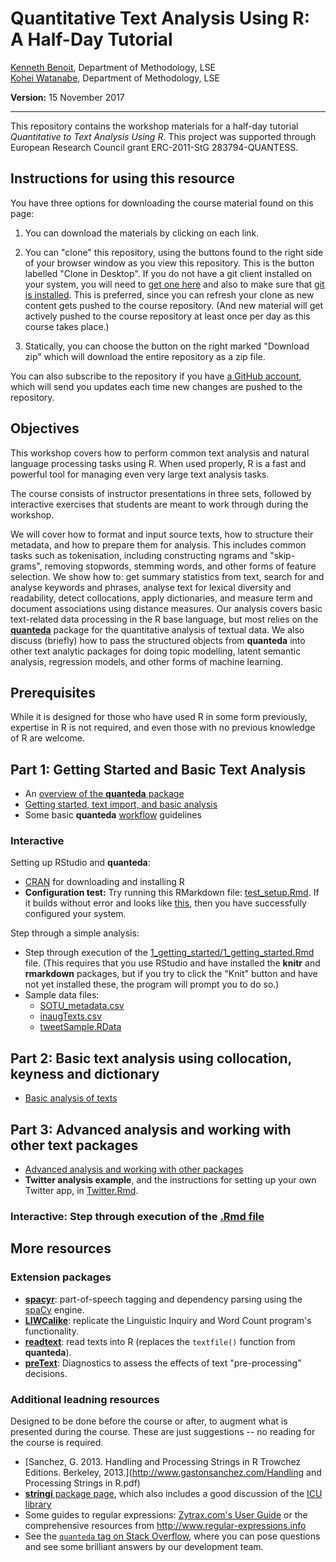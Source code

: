 # Quantitative Text Analysis Using R: A Half-Day Tutorial

[Kenneth Benoit](kbenoit@lse.ac.uk), Department of Methodology, LSE  
[Kohei Watanabe](K.Watanabe1@lse.ac.uk), Department of Methodology, LSE  

**Version:** 15 November 2017

----

This repository contains the workshop materials for a half-day tutorial *Quantitative to Text Analysis Using R*.  This project was supported through European Research Council grant ERC-2011-StG 283794-QUANTESS.

## Instructions for using this resource

You have three options for downloading the course material found on this page:  

1.  You can download the materials by clicking on each link.  

2.  You can "clone" this repository, using the buttons found to the right side of your browser window as you view this repository.  This is the button labelled "Clone in Desktop".  If you do not have a git client installed on your system, you will need to [get one here](https://git-scm.com/download/gui) and also to make sure that [git is installed](https://git-scm.com/downloads).  This is preferred, since you can refresh your clone as new content gets pushed to the course repository.  (And new material will get actively pushed to the course repository at least once per day as this course takes place.)

3.  Statically, you can choose the button on the right marked "Download zip" which will download the entire repository as a zip file.

You can also subscribe to the repository if you have [a GitHub account](https://github.com), which will send you updates each time new changes are pushed to the repository.

## Objectives

This workshop covers how to perform common text analysis and natural language processing tasks using R.  When used properly, R is a fast and powerful tool for managing even very large text analysis tasks.  

The course consists of instructor presentations in three sets, followed by interactive exercises that students are meant to work through during the workshop.

We will cover how to format and input source texts, how to structure their metadata, and how to prepare them for analysis.  This includes common tasks such as tokenisation, including constructing ngrams and "skip-grams", removing stopwords, stemming words, and other forms of feature selection.  We show how to: get summary statistics from text, search for and analyse keywords and phrases, analyse text for lexical diversity and readability,  detect collocations, apply dictionaries, and measure term and document associations using distance measures.  Our analysis covers basic text-related data processing in the R base language, but most relies on the [**quanteda**](http://quanteda.io) package for the quantitative analysis of textual data.  We also discuss (briefly) how to pass the structured objects from **quanteda** into other text analytic packages for doing topic modelling, latent semantic analysis, regression models, and other forms of machine learning.


## Prerequisites

While it is designed for those who have used R in some form previously, expertise in R is not required, and even those with no previous knowledge of R are welcome.


## Part 1: Getting Started and Basic Text Analysis

*  An [overview of the **quanteda** package](overview/quanteda_overview.md)
*  [Getting started, text import, and basic analysis](1_getting_started/1_getting_started.md)
*  Some basic **quanteda** [workflow](1_getting_started/workflow.md) guidelines

### Interactive

Setting up RStudio and **quanteda**:  

*  [CRAN](https://cran.r-project.org) for downloading and installing R
*  **Configuration test:**  Try running this RMarkdown file: [test_setup.Rmd](1_getting_started/test_setup.Rmd).  If it builds without error and looks like [this](https://rawgit.com/kbenoit/ITAUR-Short/master/1_getting_started/test_setup.html), then you have successfully configured your system.  

Step through a simple analysis:  
*  Step through execution of the [1_getting_started/1_getting_started.Rmd](1_getting_started/1_getting_started.Rmd) file.  (This requires that you use RStudio and have installed the **knitr** and **rmarkdown** packages, but if you try to click the "Knit" button and have not yet installed these, the program will prompt you to do so.)
*  Sample data files: 
    *  [SOTU_metadata.csv](https://github.com/kbenoit/QTAUR-halfday/blob/master/data/SOTU_metadata.csv)  
    *  [inaugTexts.csv](https://github.com/kbenoit/QTAUR-halfday/blob/master/data/inaugTexts.csv)  
    *  [tweetSample.RData](https://github.com/kbenoit/QTAUR-halfday/blob/master/data/tweetSample.RData)

## Part 2: Basic text analysis using collocation, keyness and dictionary

*  [Basic analysis of texts](https://rawgit.com/kbenoit/ITAUR-Short/master/2_basic/2_basic.html)

## Part 3: Advanced analysis and working with other text packages

*  [Advanced analysis and working with other packages](https://rawgit.com/kbenoit/ITAUR-Short/master/3_advanced/advanced.html)
*  **Twitter analysis example**, and the instructions for setting up your own Twitter app, in [Twitter.Rmd](3_advanced/Twitter.Rmd). 

### Interactive: Step through execution of the [.Rmd file](3_advanced/advanced.Rmd)



## More resources

### Extension packages

*  [**spacyr**](https://github.com/kbenoit/spacyr): part-of-speech tagging and dependency parsing using the [spaCy](http://spacy.io) engine.  
*  [**LIWCalike**](https://github.com/kbenoit/LIWCalike): replicate the Linguistic Inquiry and Word Count program's functionality.  
*  [**readtext**](https://github.com/kbenoit/readtext):  read texts into R (replaces the `textfile()` function from **quanteda**).  
*  [**preText**](http://cran.r-project.org/package=preText):  Diagnostics to assess the effects of text "pre-processing" decisions.

### Additional leadning resources

Designed to be done before the course or after, to augment what is presented during the course.  These are just suggestions -- no reading for the course is required.

*  [Sanchez, G. 2013. Handling and Processing Strings in R Trowchez Editions. Berkeley, 2013.](http://www.gastonsanchez.com/Handling and Processing Strings in R.pdf)  
*  [**stringi** package page](http://www.rexamine.com/resources/stringi/), which also includes a good discussion of the [ICU library](http://site.icu-project.org)
*  Some guides to regular expressions: [Zytrax.com's User Guide](http://www.zytrax.com/tech/web/regex.htm)
 or the comprehensive resources from http://www.regular-expressions.info  
*  See the [`quanteda` tag on Stack Overflow](http://stackoverflow.com/questions/tagged/quanteda), where you can pose questions and see some brilliant answers by our development team.
